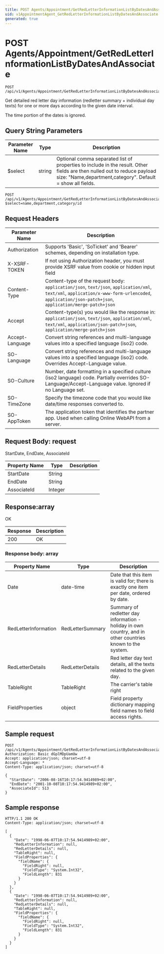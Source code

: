 ```yaml
---
title: POST Agents/Appointment/GetRedLetterInformationListByDatesAndAssociate
uid: v1AppointmentAgent_GetRedLetterInformationListByDatesAndAssociate
generated: true
---
```


# POST Agents/Appointment/GetRedLetterInformationListByDatesAndAssociate

```http
POST /api/v1/Agents/Appointment/GetRedLetterInformationListByDatesAndAssociate
```

Get detailed red letter day information (redletter summary + individual day texts) for one or more days according to the given date interval.


The time portion of the dates is ignored.






## Query String Parameters

| Parameter Name | Type |  Description |
|----------------|------|--------------|
| $select | string |  Optional comma separated list of properties to include in the result. Other fields are then nulled out to reduce payload size: "Name,department,category". Default = show all fields. |

```http
POST /api/v1/Agents/Appointment/GetRedLetterInformationListByDatesAndAssociate?$select=name,department,category/id
```


## Request Headers

| Parameter Name | Description |
|----------------|-------------|
| Authorization  | Supports 'Basic', 'SoTicket' and 'Bearer' schemes, depending on installation type. |
| X-XSRF-TOKEN   | If not using Authorization header, you must provide XSRF value from cookie or hidden input field |
| Content-Type | Content-type of the request body: `application/json`, `text/json`, `application/xml`, `text/xml`, `application/x-www-form-urlencoded`, `application/json-patch+json`, `application/merge-patch+json` |
| Accept         | Content-type(s) you would like the response in: `application/json`, `text/json`, `application/xml`, `text/xml`, `application/json-patch+json`, `application/merge-patch+json` |
| Accept-Language | Convert string references and multi-language values into a specified language (iso2) code. |
| SO-Language | Convert string references and multi-language values into a specified language (iso2) code. Overrides Accept-Language value. |
| SO-Culture | Number, date formatting in a specified culture (iso2 language) code. Partially overrides SO-Language/Accept-Language value. Ignored if no Language set. |
| SO-TimeZone | Specify the timezone code that you would like date/time responses converted to. |
| SO-AppToken | The application token that identifies the partner app. Used when calling Online WebAPI from a server. |

## Request Body: request 

StartDate, EndDate, AssociateId 

| Property Name | Type |  Description |
|----------------|------|--------------|
| StartDate | String |  |
| EndDate | String |  |
| AssociateId | Integer |  |

## Response:array

OK

| Response | Description |
|----------------|-------------|
| 200 | OK |

### Response body: array

| Property Name | Type |  Description |
|----------------|------|--------------|
| Date | date-time | Date that this item is valid for; there is exactly one item per date, ordered by date. |
| RedLetterInformation | RedLetterSummary | Summary of redletter day information - holiday in own country, and in other countries known to the system. |
| RedLetterDetails | RedLetterDetails | Red letter day text details, all the texts related to the given day. |
| TableRight | TableRight | The carrier's table right |
| FieldProperties | object | Field property dictionary mapping field names to field access rights. |

## Sample request

```http!
POST /api/v1/Agents/Appointment/GetRedLetterInformationListByDatesAndAssociate
Authorization: Basic dGplMDpUamUw
Accept: application/json; charset=utf-8
Accept-Language: *
Content-Type: application/json; charset=utf-8

{
  "StartDate": "2006-08-16T10:17:54.9414989+02:00",
  "EndDate": "2001-10-08T10:17:54.9414989+02:00",
  "AssociateId": 513
}
```

## Sample response

```http_
HTTP/1.1 200 OK
Content-Type: application/json; charset=utf-8

[
  {
    "Date": "1998-06-07T10:17:54.9414989+02:00",
    "RedLetterInformation": null,
    "RedLetterDetails": null,
    "TableRight": null,
    "FieldProperties": {
      "fieldName": {
        "FieldRight": null,
        "FieldType": "System.Int32",
        "FieldLength": 831
      }
    }
  },
  {
    "Date": "1998-06-07T10:17:54.9414989+02:00",
    "RedLetterInformation": null,
    "RedLetterDetails": null,
    "TableRight": null,
    "FieldProperties": {
      "fieldName": {
        "FieldRight": null,
        "FieldType": "System.Int32",
        "FieldLength": 831
      }
    }
  }
]
```